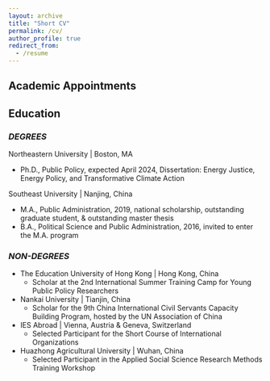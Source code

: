```yaml
---
layout: archive
title: "Short CV"
permalink: /cv/
author_profile: true
redirect_from:
  - /resume
---
```


<!--You can download a PDF copy of my CV [here](/files/Si_CV January 2024.pdf).

#<iframe src="/files/Si_CV January 2024.pdf" width="100%" height="500" frameborder="no" border="0" marginwidth="0" marginheight="0"></iframe> -->

## Academic Appointments

## Education

### _DEGREES_

Northeastern University | Boston, MA
- Ph.D., Public Policy, expected April 2024, Dissertation: Energy Justice, Energy Policy, and Transformative Climate Action

Southeast University | Nanjing, China
- M.A., Public Administration, 2019, national scholarship, outstanding graduate student, & outstanding master thesis
- B.A., Political Science and Public Administration, 2016, invited to enter the M.A. program

### _NON-DEGREES_
- The Education University of Hong Kong | Hong Kong, China
  - Scholar at the 2nd International Summer Training Camp for Young Public Policy Researchers
- Nankai University | Tianjin, China
  - Scholar for the 9th China International Civil Servants Capacity Building Program, hosted by the UN Association of China
- IES Abroad | Vienna, Austria & Geneva, Switzerland
  - Selected Participant for the Short Course of International Organizations
- Huazhong Agricultural University | Wuhan, China
  - Selected Participant in the Applied Social Science Research Methods Training Workshop
